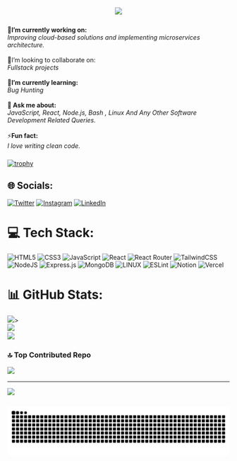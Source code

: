 
<h1 align="center">
<a href="https://github.com/Bouaskaoun">
<img src="https://readme-typing-svg.herokuapp.com/?lines=Welcome+To+My+Github+Profile;I'm+Vaibhav+AKA+HackerFerb;Bash%20|%20JS%20|%20Linux%20;Software+Developer;OSINT+Anaylst;Turning+coffee+into+code+And+Dreams+Into+Reality;Thanks+For+Visiting&center=true&width=600&height=45">
	</a>
</h1>

🔭<b>I’m currently working on:</b>  <br>
<i>Improving cloud-based solutions and implementing microservices architecture.</i><br><br>👯I’m looking to collaborate on:<br><i>Fullstack projects</i><br><br>🌱<b>I’m currently learning:</b><br><i>Bug Hunting</i><br><br><b>💬 Ask me about:</b><br><i>JavaScript, React, Node.js, Bash , Linux And Any Other Software Development Related Queries.</i><br><br>
⚡<b>Fun fact:</b><br><i>I love writing clean code.</i><br> 

###
[![trophy](https://github-profile-trophy.vercel.app/?username=cyb3rvaibhav&theme=onedark)](https://github.com/ryo-ma/github-profile-trophy)
## 🌐 Socials:
[![Twitter](https://img.shields.io/badge/Twitter-%231DA1F2.svg?logo=Twitter&logoColor=white)](https://twitter.com/hackerferb) [![Instagram](https://img.shields.io/badge/Instagram-%23E4405F.svg?logo=Instagram&logoColor=white)](https://instagram.com/hackerferb) [![LinkedIn](https://img.shields.io/badge/LinkedIn-%230077B5.svg?logo=linkedin&logoColor=white)](https://linkedin.com/in/vaibhavguptahacker) 

# 💻 Tech Stack:
![HTML5](https://img.shields.io/badge/html5-%23E34F26.svg?style=for-the-badge&logo=html5&logoColor=white)
 ![CSS3](https://img.shields.io/badge/css3-%231572B6.svg?style=for-the-badge&logo=css3&logoColor=white) ![JavaScript](https://img.shields.io/badge/javascript-%23323330.svg?style=for-the-badge&logo=javascript&logoColor=%23F7DF1E) 
  ![React](https://img.shields.io/badge/react-%2320232a.svg?style=for-the-badge&logo=react&logoColor=%2361DAFB) ![React Router](https://img.shields.io/badge/React_Router-CA4245?style=for-the-badge&logo=react-router&logoColor=white)  ![TailwindCSS](https://img.shields.io/badge/tailwindcss-%2338B2AC.svg?style=for-the-badge&logo=tailwind-css&logoColor=white)
![NodeJS](https://img.shields.io/badge/node.js-6DA55F?style=for-the-badge&logo=node.js&logoColor=white)
 ![Express.js](https://img.shields.io/badge/express.js-%23404d59.svg?style=for-the-badge&logo=express&logoColor=%2361DAFB) ![MongoDB](https://img.shields.io/badge/MongoDB-%234ea94b.svg?style=for-the-badge&logo=mongodb&logoColor=white)  ![LINUX](https://img.shields.io/badge/Linux-FCC624?style=for-the-badge&logo=linux&logoColor=black) ![ESLint](https://img.shields.io/badge/ESLint-4B3263?style=for-the-badge&logo=eslint&logoColor=white) ![Notion](https://img.shields.io/badge/Notion-%23000000.svg?style=for-the-badge&logo=notion&logoColor=white) ![Vercel](https://img.shields.io/badge/vercel-%23000000.svg?style=for-the-badge&logo=vercel&logoColor=white) 
# 📊 GitHub Stats:
![](https://github-readme-stats.vercel.app/api?username=hackerferb&theme=dark&hide_border=false&include_all_commits=false&count_private=false)><br/>
![](https://github-readme-streak-stats.herokuapp.com/?user=hackerferb&theme=dark&hide_border=false)<br/>
![](https://github-readme-stats.vercel.app/api/top-langs/?username=hackerferb&theme=dark&hide_border=false&include_all_commits=false&count_private=false&layout=compact)

### 🔝 Top Contributed Repo
![](https://github-contributor-stats.vercel.app/api?username=hackerferb&limit=5&theme=tokyonight&combine_all_yearly_contributions=true)

---
[![](https://visitcount.itsvg.in/api?id=hackerferb&icon=0&color=0)](https://visitcount.itsvg.in)
###

###
<img src="https://raw.githubusercontent.com/cyb3rvaibhav/cyb3rvaibhav/output/snake.svg" alt="Snake animation" />

</center>
